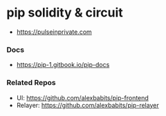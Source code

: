 # pip solidity & circuit
* https://pulseinprivate.com

### Docs
* https://pip-1.gitbook.io/pip-docs

### Related Repos
* UI: https://github.com/alexbabits/pip-frontend
* Relayer: https://github.com/alexbabits/pip-relayer
